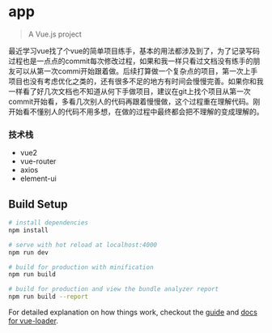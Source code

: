 # app

> A Vue.js project

最近学习vue找了个vue的简单项目练手，基本的用法都涉及到了，为了记录写码过程也是一点点的commit每次修改过程，如果和我一样只看过文档没有练手的朋友可以从第一次commi开始跟着做。后续打算做一个复杂点的项目，第一次上手项目也没有考虑优化之类的，还有很多不足的地方有时间会慢慢完善。如果你和我一样看了好几次文档也不知道从何下手做项目，建议在git上找个项目从第一次commit开始看，多看几次别人的代码再跟着慢慢做，这个过程重在理解代码。刚开始看不懂别人的代码不用多想，在做的过程中最终都会把不理解的变成理解的。


### 技术栈
- vue2
- vue-router
- axios
- element-ui

## Build Setup

``` bash
# install dependencies
npm install

# serve with hot reload at localhost:4000
npm run dev

# build for production with minification
npm run build

# build for production and view the bundle analyzer report
npm run build --report
```

For detailed explanation on how things work, checkout the [guide](http://vuejs-templates.github.io/webpack/) and [docs for vue-loader](http://vuejs.github.io/vue-loader).
